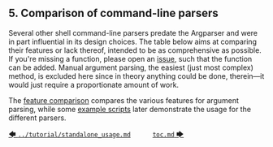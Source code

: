 ## 5. Comparison of command-line parsers

Several other shell command-line parsers predate the Argparser and were in part influential in its design choices. The table below aims at comparing their features or lack thereof, intended to be as comprehensive as possible. If you're missing a function, please open an [issue](https://github.com/Simon-Brandt/ShellArgparser/issues/new "github.com &rightarrow; Simon-Brandt &rightarrow; ShellArgparser &rightarrow; Issues"), such that the function can be added. Manual argument parsing, the easiest (just most complex) method, is excluded here since in theory anything could be done, therein&mdash;it would just require a proportionate amount of work.

The [feature comparison](feature_comparison.md#51-feature-comparison) compares the various features for argument parsing, while some [example scripts](example_scripts/getopts.md#52-example-scripts) later demonstrate the usage for the different parsers.

[&#129092;&nbsp;`../tutorial/standalone_usage.md`](../tutorial/standalone_usage.md)
&nbsp;&nbsp;&nbsp;&nbsp;&nbsp;&nbsp;&nbsp;&nbsp;&nbsp;&nbsp;[`toc.md`&nbsp;&#129094;](toc.md)
